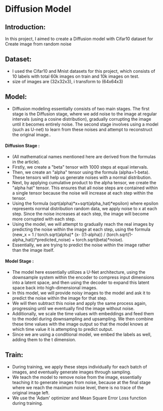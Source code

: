 # Diffusion Model

## Introduction:
In this project, I aimed to create a Diffusion model with Cifar10 dataset for Create image from random noise

## Dataset:
- I used the Cifar10 and Mnist datasets for this project, which consists of 10 labels with total 60k images on train and 10k images on test.
- size of images are (32x32x3), i transform to (64x64x3)

## Model:
- Diffusion modeling essentially consists of two main stages. The first stage is the Diffusion stage, where we add noise to the image at regular intervals (using a cosine distribution), gradually corrupting the image until it becomes entirely noise. The second stage involves using a model (such as U-net) to learn from these noises and attempt to reconstruct the original image..

#### Diffusion Stage :
- (All mathematical names mentioned here are derived from the formulas in the article).
- Firstly, we create a "beta" tensor with 1000 steps at equal intervals.
-  Then, we create an "alpha" tensor using the formula (alpha=1-beta). These tensors will help us generate noises with a normal distribution.
-  Next, by applying cumulative product to the alpha tensor, we create the "alpha hat" tensor. This ensures that all noise steps are contained within a single tensor because the noise will increase at each step within the tensor.
-  Using the formula (sqrt(alpha)*x+sqrt(alpha_hat)*epsilon) where epsilon represents normal distribution random data, we apply noise to x at each step. Since the noise increases at each step, the image will become more corrupted with each step.
- Using the model, we will attempt to gradually reach the real images by predicting the noise within the image at each step, using the formula (new_x = 1 / torch.sqrt(alpha)* (x- ((1-alpha)) / (torch.sqrt(1-alpha_hat))*predicted_noise) + torch.sqrt(beta)*noise). 
- Essentially, we are trying to predict the noise within the image rather than the image itself.

#### Model Stage :
- The model here essentially utilizes a U-Net architecture, using the downsample system within the encoder to compress input dimensions into a latent space, and then using the decoder to expand this latent space back into high-dimensional images.
-  In this model, we will provide noisy images to the model and ask it to predict the noise within the image for that step.
-  We will then subtract this noise and apply the same process again, progressing until we eventually find the image without noise.
-  Additionally, we scale the time values with embeddings and feed them to the model during downsampling and upsampling. We then combine these time values with the image output so that the model knows at which time value it is attempting to predict output.
-  Since we are using a conditional model, we embed the labels as well, adding them to the t dimension.

## Train:
- During training, we apply these steps individually for each batch of images, and eventually generate images through sampling.
- We teach the model to remove noise from the image, essentially teaching it to generate images from noise, because at the final stage where we reach the maximum noise level, there is no trace of the original image left.
- We use the 'Adam' optimizer and Mean Square Error Loss function during training.
